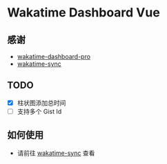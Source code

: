 # Wakatime Dashboard Vue

## 感谢

- [wakatime-dashboard-pro](https://github.com/fangge/wakatime-dashboard-pro)
- [wakatime-sync](https://github.com/superman66/wakatime-sync)

## TODO

- [x] 柱状图添加总时间
- [ ] 支持多个 Gist Id

## 如何使用

- 请前往 [wakatime-sync](https://github.com/superman66/wakatime-sync) 查看
